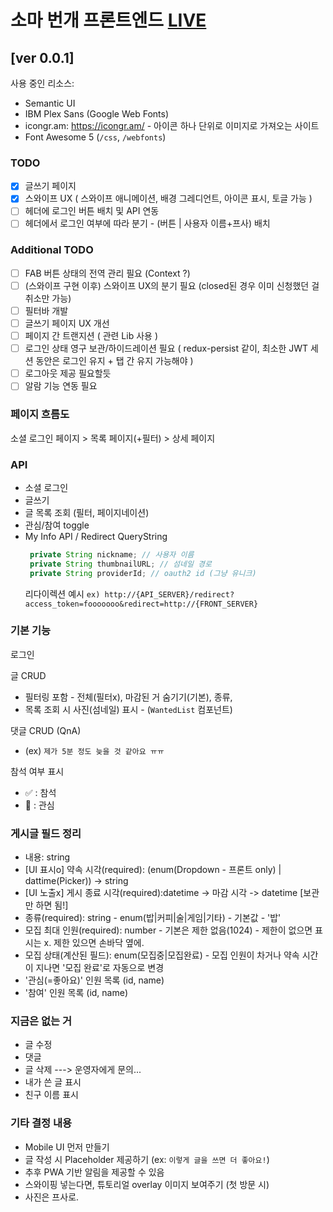 # 소마 번개 프론트엔드 [LIVE](https://unique-tartufo-15163a.netlify.app/)

## [ver 0.0.1]

사용 중인 리소스:

- Semantic UI
- IBM Plex Sans (Google Web Fonts)
- icongr.am: https://icongr.am/ - 아이콘 하나 단위로 이미지로 가져오는 사이트
- Font Awesome 5 (`/css`, `/webfonts`)

### TODO

- [x] 글쓰기 페이지
- [x] 스와이프 UX ( 스와이프 애니메이션, 배경 그레디언트, 아이콘 표시, 토글 가능 )
- [ ] 헤더에 로그인 버튼 배치 및 API 연동
- [ ] 헤더에서 로그인 여부에 따라 분기 - (버튼 | 사용자 이름+프사) 배치

### Additional TODO

- [ ] FAB 버튼 상태의 전역 관리 필요 (Context ?)
- [ ] (스와이프 구현 이후) 스와이프 UX의 분기 필요 (closed된 경우 이미 신청했던 걸 취소만 가능)
- [ ] 필터바 개발
- [ ] 글쓰기 페이지 UX 개선
- [ ] 페이지 간 트랜지션 ( 관련 Lib 사용 )
- [ ] 로그인 상태 영구 보관/하이드레이션 필요 ( redux-persist 같이, 최소한 JWT 세션 동안은 로그인 유지 + 탭 간 유지 가능해야 )
- [ ] 로그아웃 제공 필요할듯
- [ ] 알람 기능 연동 필요

### 페이지 흐름도

소셜 로그인 페이지 > 목록 페이지(+필터) > 상세 페이지

### API

- 소셜 로그인
- 글쓰기
- 글 목록 조회 (필터, 페이지네이션)
- 관심/참여 toggle
- My Info API / Redirect QueryString
  ```java
   private String nickname; // 사용자 이름
   private String thumbnailURL; // 섬네일 경로
   private String providerId; // oauth2 id (그냥 유니크)
  ```
  리다이렉션 예시
  `ex) http://{API_SERVER}/redirect?access_token=fooooooo&redirect=http://{FRONT_SERVER}`

### 기본 기능

로그인

글 CRUD

- 필터링 포함 - 전체(필터x), 마감된 거 숨기기(기본), 종류,
- 목록 조회 시 사진(섬네일) 표시 - (`WantedList` 컴포넌트)

댓글 CRUD (QnA)

- (ex) `제가 5분 정도 늦을 것 같아요 ㅠㅠ`

참석 여부 표시

- :white_check_mark: : 참석
- :eyes: : 관심

### 게시글 필드 정리

- 내용: string
- [UI 표시o] 약속 시각(required): (enum(Dropdown - 프론트 only) | dattime(Picker)) -> string
- [UI 노출x] 게시 종료 시각(required):datetime -> 마감 시각 -> datetime [보관만 하면 됨!]
- 종류(required): string - enum(밥|커피|술|게임|기타) - 기본값 - '밥'
- 모집 최대 인원(required): number - 기본은 제한 없음(1024) - 제한이 없으면 표시는 x. 제한 있으면 손바닥 옆에.
- 모집 상태(계산된 필드): enum(모집중|모집완료) - 모집 인원이 차거나 약속 시간이 지나면 '모집 완료'로 자동으로 변경
- '관심(=좋아요)' 인원 목록 (id, name)
- '참여' 인원 목록 (id, name)

### 지금은 없는 거

- 글 수정
- 댓글
- 글 삭제 ---> 운영자에게 문의...
- 내가 쓴 글 표시
- 친구 이름 표시

### 기타 결정 내용

- Mobile UI 먼저 만들기
- 글 작성 시 Placeholder 제공하기 (ex: `이렇게 글을 쓰면 더 좋아요!`)
- 추후 PWA 기반 알림을 제공할 수 있음
- 스와이핑 넣는다면, 튜토리얼 overlay 이미지 보여주기 (첫 방문 시)
- 사진은 프사로.
